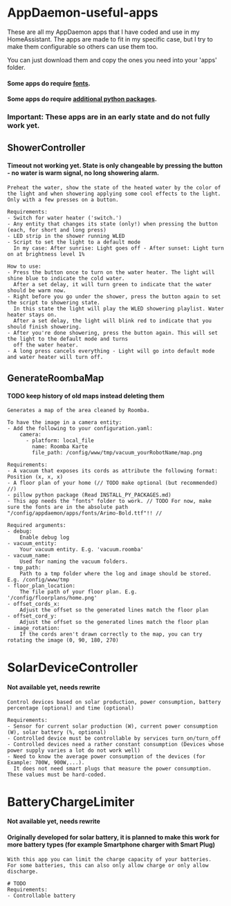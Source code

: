 # AppDaemon-useful-apps
These are all my AppDaemon apps that I have coded and use in my HomeAssistant.
The apps are made to fit in my specific case, but I try to make them configurable so others can use them too.

You can just download them and copy the ones you need into your 'apps' folder.

#### Some apps do require [fonts](apps/fonts/README.md).
#### Some apps do require [additional python packages](INSTALL_PY_PACKAGES.md).

### Important: These apps are in an early state and do not fully work yet.

## ShowerController
#### Timeout not working yet. State is only changeable by pressing the button - no water is warm signal, no long showering alarm.
    Preheat the water, show the state of the heated water by the color of the light and when showering applying some cool effects to the light.
    Only with a few presses on a button.

    Requirements:
    - Switch for water heater ('switch.')
    - Any entity that changes its state (only!) when pressing the button (each, for short and long press)
    - LED strip in the shower running WLED
    - Script to set the light to a default mode
      In my case: After sunrise: Light goes off - After sunset: Light turn on at brightness level 1%

    How to use:
    - Press the button once to turn on the water heater. The light will shine blue to indicate the cold water.
      After a set delay, it will turn green to indicate that the water should be warm now.
    - Right before you go under the shower, press the button again to set the script to showering state.
      In this state the light will play the WLED showering playlist. Water heater stays on.
      After a set delay, the light will blink red to indicate that you should finish showering.
    - After you're done showering, press the button again. This will set the light to the default mode and turns
      off the water heater.
    - A long press cancels everything - Light will go into default mode and water heater will turn off.

## GenerateRoombaMap
#### TODO keep history of old maps instead deleting them
    Generates a map of the area cleaned by Roomba.

    To have the image in a camera entity:
    - Add the following to your configuration.yaml:
        camera:
          - platform: local_file
            name: Roomba Karte
            file_path: /config/www/tmp/vacuum_yourRobotName/map.png

    Requirements:
    - A vacuum that exposes its cords as attribute the following format: Position (x, x, x)
    - A floor plan of your home (// TODO make optional (but recommended) //)
    - pillow python package (Read INSTALL_PY_PACKAGES.md)
    - This app needs the "fonts" folder to work. // TODO For now, make sure the fonts are in the absolute path "/config/appdaemon/apps/fonts/Arimo-Bold.ttf"!! //

    Required arguments:
    - debug:
        Enable debug log
    - vacuum_entity:
        Your vacuum entity. E.g. 'vacuum.roomba'
    - vacuum_name:
        Used for naming the vacuum folders.
    - tmp_path:
        Path to a tmp folder where the log and image should be stored. E.g. /config/www/tmp
    - floor_plan_location:
        The file path of your floor plan. E.g. '/config/floorplans/home.png'
    - offset_cords_x:
        Adjust the offset so the generated lines match the floor plan
    - offset_cord_y:
        Adjust the offset so the generated lines match the floor plan
    - image_rotation:
        If the cords aren't drawn correctly to the map, you can try rotating the image (0, 90, 180, 270)

# SolarDeviceController
#### Not available yet, needs rewrite
    Control devices based on solar production, power consumption, battery percentage (optional) and time (optional)
    
    Requirements:
    - Sensor for current solar production (W), current power consumption (W), solar battery (%, optional)
    - Controlled device must be controllable by services turn_on/turn_off
    - Controlled devices need a rather constant consumption (Devices whose power supply varies a lot do not work well)
    - Need to know the average power consumption of the devices (for Example: 700W, 900W,...).
      It does not need smart plugs that measure the power consumption. These values must be hard-coded.
# BatteryChargeLimiter
#### Not available yet, needs rewrite
#### Originally developed for solar battery, it is planned to make this work for more battery types (for example Smartphone charger with Smart Plug)
    With this app you can limit the charge capacity of your batteries.
    For some batteries, this can also only allow charge or only allow discharge.
    
    # TODO
    Requirements:
    - Controllable battery
